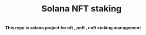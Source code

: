 <!DOCTYPE html>
<html lang="en">
  <head>
    <meta charset="UTF-8" />
    <meta name="viewport" content="width=device-width, initial-scale=1.0" />
    <meta
      name="description"
      content="solana staking contract - pnft , cnft , nft"
    />
  </head>
  <body>

<h1 style="text-align: center;">Solana NFT staking</h1>

<div style="display:flex; justify-content:space-between">
    <h4 style="float: left;">This repo is solana project for nft , pnft , cnft staking management</h4>

</div>
